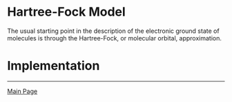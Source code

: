 # Hartree-Fock Model

The usual starting point in the description of the electronic ground state
of molecules is through the Hartree-Fock, or molecular orbital, approximation.

# Implementation


-----------
[Main Page](https://github.com/globulion/qc-workshop)
